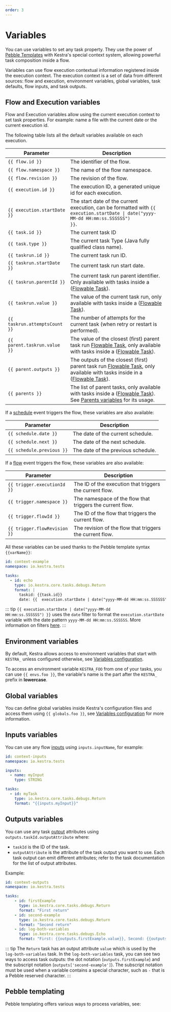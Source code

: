 ```yaml
---
order: 3
---
```


# Variables

You can use variables to set any task property. They use the power of [Pebble Templates](https://pebbletemplates.io/) with Kestra's special context system, allowing powerful task composition inside a flow.

Variables can use flow execution contextual information registered inside the execution context. The execution context is a set of data from different sources: flow and execution, environment variables, global variables, task defaults, flow inputs, and task outputs.

## Flow and Execution variables

Flow and Execution variables allow using the current execution context to set task properties. For example: name a file with the current date or the current execution id.

The following table lists all the default variables available on each execution.

| Parameter | Description |
| ---------- | ----------- |
|  <code v-pre>{{ flow.id }}</code> | The identifier of the flow. |
|  <code v-pre>{{ flow.namespace }}</code> | The name of the flow namespace. |
|  <code v-pre>{{ flow.revision }}</code> | The revision of the flow. |
|  <code v-pre>{{ execution.id }}</code> | The execution ID, a generated unique id for each execution. |
|  <code v-pre>{{ execution.startDate }}</code> | The start date of the current execution, can be formatted with <code v-pre>{{ execution.startDate \| date("yyyy-MM-dd HH:mm:ss.SSSSSS") }}</code>. |
|  <code v-pre>{{ task.id }}</code> | The current task ID |
|  <code v-pre>{{ task.type }}</code> | The current task Type (Java fully qualified class name). |
|  <code v-pre>{{ taskrun.id }}</code> | The current task run ID. |
|  <code v-pre>{{ taskrun.startDate }}</code> | The current task run start date. |
|  <code v-pre>{{ taskrun.parentId }}</code> | The current task run parent identifier. Only available with tasks inside a  ([Flowable Task](../flowable)).|
|  <code v-pre>{{ taskrun.value }}</code> | The value of the current task run, only available with tasks inside a ([Flowable Task](../flowable)). |
|  <code v-pre>{{ taskrun.attemptsCount }}</code> | The number of attempts for the current task (when retry or restart is performed). |
|  <code v-pre>{{ parent.taskrun.value }}</code> | The value of the closest (first) parent task run [Flowable Task](../flowable), only available with tasks inside a ([Flowable Task](../flowable)). |
|  <code v-pre>{{ parent.outputs }}</code> | The outputs of the closest (first) parent task run [Flowable Task](../flowable), only available with tasks inside in a ([Flowable Task](../flowable)). |
|  <code v-pre>{{ parents }}</code> | The list of parent tasks, only available with tasks inside a ([Flowable Task](../flowable)). See [Parents variables](../variables/basic-usage.md#parents-with-flowable-task) for its usage. |

If a [schedule](../triggers/schedule.md) event triggers the flow, these variables are also available:

| Parameter | Description |
| ---------- | ----------- |
|  <code v-pre>{{ schedule.date }}</code> | The date of the current schedule. |
|  <code v-pre>{{ schedule.next }}</code> | The date of the next schedule. |
|  <code v-pre>{{ schedule.previous }}</code> | The date of the previous schedule. |

If a [flow](../triggers/flow.md) event triggers the flow, these variables are also available:

| Parameter | Description |
| ---------- | ----------- |
|  <code v-pre>{{ trigger.executionId }}</code> | The ID of the execution that triggers the current flow. |
|  <code v-pre>{{ trigger.namespace }}</code> | The namespace of the flow that triggers the current flow. |
|  <code v-pre>{{ trigger.flowId }}</code> | The ID of the flow that triggers the current flow. |
|  <code v-pre>{{ trigger.flowRevision }}</code> | The revision of the flow that triggers the current flow. |

All these variables can be used thanks to the Pebble template syntax <code v-pre>{{varName}}</code>:

```yaml
id: context-example
namespace: io.kestra.tests

tasks:
  - id: echo
    type: io.kestra.core.tasks.debugs.Return
    format: |
      taskid: {{task.id}}
      date: {{  execution.startDate | date("yyyy-MM-dd HH:mm:ss.SSSSSS") }}
```

::: tip
<code v-pre>{{ execution.startDate | date("yyyy-MM-dd HH:mm:ss.SSSSSS") }}</code> uses the `date` filter to format the `execution.startDate` variable with the date pattern `yyyy-MM-dd HH:mm:ss.SSSSSS`. More information on filters [here](./filter/).
:::

## Environment variables

By default, Kestra allows access to environment variables that start with `KESTRA_` unless configured otherwise, see [Variables configuration](../../administrator-guide/configuration/others/README.md#variables-configuration).

To access an environment variable `KESTRA_FOO` from one of your tasks, you can use <code v-pre>{{ envs.foo }}</code>, the variable's name is the part after the `KESTRA_` prefix in **lowercase**.

## Global variables

You can define global variables inside Kestra's configuration files and access them using <code v-pre>{{ globals.foo }}</code>, see [Variables configuration](../../administrator-guide/configuration/others/README.md#variables-configuration) for more information.

## Inputs variables

You can use any flow [inputs](../inputs/README.md) using `inputs.inputName`, for example:

```yaml
id: context-inputs
namespace: io.kestra.tests

inputs:
  - name: myInput
    type: STRING

tasks:
  - id: myTask
    type: io.kestra.core.tasks.debugs.Return
    format: "{{inputs.myInput}}"
```

## Outputs variables

You can use any task [output](../outputs/README.md) attributes using `outputs.taskId.outputAttribute` where:
- `taskId` is the ID of the task.
- `outputAttribute` is the attribute of the task output you want to use. Each task output can emit different attributes; refer to the task documentation for the list of output attributes.

Example:

```yaml
id: context-outputs
namespace: io.kestra.tests

tasks:
    - id: firstExample
      type: io.kestra.core.tasks.debugs.Return
      format: "First return"
    - id: second-example
      type: io.kestra.core.tasks.debugs.Return
      format: "Second return"
    - id: log-both-variables
      type: io.kestra.core.tasks.debugs.Echo
      format: "First: {{outputs.firstExample.value}}, Second: {{outputs['second-example'].value}}"
```

::: tip
The `Return` task has an output attribute `value` which is used by the `log-both-variables` task.
In the `log-both-variables` task, you can see two ways to access task outputs: the dot notation (`outputs.firstExample`) and the subscript notation (`outputs['second-example']`). The subscript notation must be used when a variable contains a special character, such as `-` that is a Pebble reserved character.
:::

## Pebble templating
Pebble templating offers various ways to process variables, see:

<ChildTableOfContents :max="1" />
